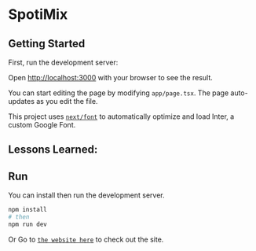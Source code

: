 # SpotiMix


## Getting Started

First, run the development server:



Open [http://localhost:3000](http://localhost:3000) with your browser to see the result.

You can start editing the page by modifying `app/page.tsx`. The page auto-updates as you edit the file.

This project uses [`next/font`](https://nextjs.org/docs/basic-features/font-optimization) to automatically optimize and load Inter, a custom Google Font.

## Lessons Learned:


## Run
You can install then run the development server.

```bash
npm install
# then
npm run dev
```
Or
Go to [`the website here`](https://spoti-mix-five.vercel.app/) to check out the site.

